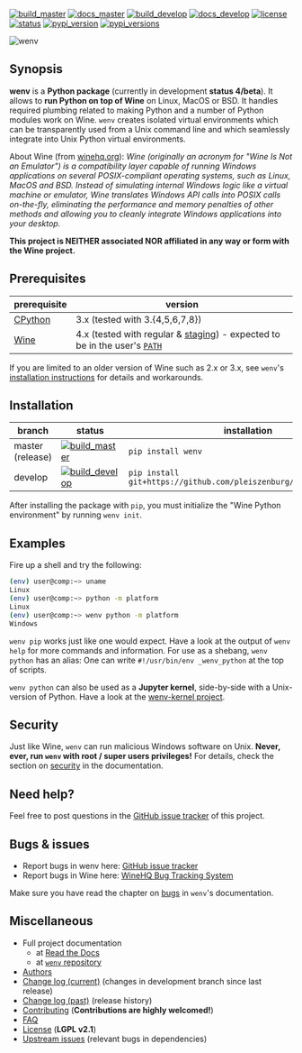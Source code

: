 [![build_master](https://img.shields.io/travis/pleiszenburg/wenv/master.svg?style=flat-square "Build Status: master / release")](https://travis-ci.org/pleiszenburg/wenv)
[![docs_master](https://readthedocs.org/projects/wenv/badge/?version=latest&style=flat-square "Documentation Status: master / release")](https://wenv.readthedocs.io/en/latest/)
[![build_develop](https://img.shields.io/travis/pleiszenburg/wenv/develop.svg?style=flat-square "Build Status: development branch")](https://travis-ci.org/pleiszenburg/wenv)
[![docs_develop](https://readthedocs.org/projects/wenv/badge/?version=develop&style=flat-square "Documentation Status: development branch")](https://wenv.readthedocs.io/en/develop/)
[![license](https://img.shields.io/pypi/l/wenv.svg?style=flat-square "Internet Systems Consortium License")](https://github.com/pleiszenburg/wenv/blob/master/LICENSE)
[![status](https://img.shields.io/pypi/status/wenv.svg?style=flat-square "Project Development Status")](https://github.com/pleiszenburg/wenv/issues)
[![pypi_version](https://img.shields.io/pypi/v/wenv.svg?style=flat-square "Project Development Status")](https://pypi.python.org/pypi/wenv)
[![pypi_versions](https://img.shields.io/pypi/pyversions/wenv.svg?style=flat-square "Available on PyPi - the Python Package Index")](https://pypi.python.org/pypi/wenv)

![wenv](http://www.pleiszenburg.de/wenv_logo.png)

## Synopsis

**wenv** is a **Python package** (currently in development **status 4/beta**). It allows to **run Python on top of Wine** on Linux, MacOS or BSD. It handles required plumbing related to making Python and a number of Python modules work on Wine. `wenv` creates isolated virtual environments which can be transparently used from a Unix command line and which seamlessly integrate into Unix Python virtual environments.

About Wine (from [winehq.org](https://www.winehq.org/)): *Wine (originally an acronym for "Wine Is Not an Emulator") is a compatibility layer capable of running Windows applications on several POSIX-compliant operating systems, such as Linux, MacOS and BSD. Instead of simulating internal Windows logic like a virtual machine or emulator, Wine translates Windows API calls into POSIX calls on-the-fly, eliminating the performance and memory penalties of other methods and allowing you to cleanly integrate Windows applications into your desktop.*

**This project is NEITHER associated NOR affiliated in any way or form with the Wine project.**

## Prerequisites

| prerequisite | version |
| --- | --- |
| [CPython](https://www.python.org/) | 3.x (tested with 3.{4,5,6,7,8}) |
| [Wine](https://www.winehq.org/) | 4.x (tested with regular & [staging](https://wine-staging.com/)) - expected to be in the user's [`PATH`](https://en.wikipedia.org/wiki/PATH_(variable)) |

If you are limited to an older version of Wine such as 2.x or 3.x, see `wenv`'s [installation instructions](https://wenv.readthedocs.io/en/latest/installation.html) for details and workarounds.

## Installation

| branch | status | installation | documentation |
| --- | --- | --- | --- |
| master (release) | [![build_master](https://img.shields.io/travis/pleiszenburg/wenv/master.svg?style=flat-square "Build Status: master / release")](https://github.com/pleiszenburg/wenv/blob/master/LICENSE) | `pip install wenv` | [![docs_master](https://readthedocs.org/projects/wenv/badge/?version=latest&style=flat-square "Documentation Status: master / release")](https://wenv.readthedocs.io/en/latest/) |
| develop | [![build_develop](https://img.shields.io/travis/pleiszenburg/wenv/develop.svg?style=flat-square "Build Status: development branch")](https://wenv.readthedocs.io/en/develop/) | `pip install git+https://github.com/pleiszenburg/wenv.git@develop` | [![docs_develop](https://readthedocs.org/projects/wenv/badge/?version=develop&style=flat-square "Documentation Status: development branch")](https://github.com/pleiszenburg/wenv/blob/master/LICENSE) |

After installing the package with `pip`, you must initialize the "Wine Python environment" by running ``wenv init``.

## Examples

Fire up a shell and try the following:

```bash
(env) user@comp:~> uname
Linux
(env) user@comp:~> python -m platform
Linux
(env) user@comp:~> wenv python -m platform
Windows
```

`wenv pip` works just like one would expect. Have a look at the output of `wenv help` for more commands and information. For use as a shebang, `wenv python` has an alias: One can write `#!/usr/bin/env _wenv_python` at the top of scripts.

``wenv python`` can also be used as a **Jupyter kernel**, side-by-side with a Unix-version of Python. Have a look at the [wenv-kernel project](https://github.com/pleiszenburg/wenv-kernel).

## Security

Just like Wine, `wenv` can run malicious Windows software on Unix. **Never, ever, run `wenv` with root / super users privileges!** For details, check the section on [security](http://wenv.readthedocs.io/en/stable/security.html) in the documentation.

## Need help?

Feel free to post questions in the [GitHub issue tracker](https://github.com/pleiszenburg/wenv/labels/question) of this project.

## Bugs & issues

- Report bugs in wenv here: [GitHub issue tracker](https://github.com/pleiszenburg/wenv/issues)
- Report bugs in Wine here: [WineHQ Bug Tracking System](https://bugs.winehq.org/)

Make sure you have read the chapter on [bugs](http://wenv.readthedocs.io/en/stable/bugs.html) in `wenv`'s documentation.

## Miscellaneous

- Full project documentation
    - at [Read the Docs](http://wenv.readthedocs.io/en/latest/)
    - at [`wenv` repository](https://github.com/pleiszenburg/wenv/blob/master/docs/index.rst)
- [Authors](https://github.com/pleiszenburg/wenv/blob/master/AUTHORS.md)
- [Change log (current)](https://github.com/pleiszenburg/wenv/blob/develop/CHANGES.md) (changes in development branch since last release)
- [Change log (past)](https://github.com/pleiszenburg/wenv/blob/master/CHANGES.md) (release history)
- [Contributing](https://github.com/pleiszenburg/wenv/blob/master/CONTRIBUTING.md) (**Contributions are highly welcomed!**)
- [FAQ](http://wenv.readthedocs.io/en/stable/faq.html)
- [License](https://github.com/pleiszenburg/wenv/blob/master/LICENSE) (**LGPL v2.1**)
- [Upstream issues](https://github.com/pleiszenburg/wenv/issues?q=is%3Aissue+is%3Aopen+label%3Aupstream) (relevant bugs in dependencies)
